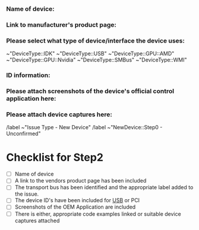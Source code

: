 <!-- 
When naming the support request please title the request as 
`[New Device] <Name of new device>` 
Please open one issue per device you would like to add
-->

### Name of device:
<!--
Please put the name of the product, including manufacturer, beneath this line
-->


### Link to manufacturer's product page:
<!--
Please add a link to the manufacturer's product page beneath this line
-->


### Please select what type of device/interface the device uses:
<!-- Please select from one of the following
 This determines how the device connects to the PC -->

~"DeviceType::IDK" <!-- I Don't know -->
~"DeviceType::USB" <!-- The device connects to an internal header or external usb port -->
~"DeviceType::GPU::AMD" <!-- The device is an AMD GPU -->
~"DeviceType::GPU::Nvidia" <!-- The device is a Nvidia GPU -->
~"DeviceType::SMBus" <!-- The device is connected to the SMBus eg. RAM -->
~"DeviceType::WMI"  <!-- The device is controlled through Windows Management Instrumentation -->

<!-- Please delete any lines that are not relevant -->

### ID information:
<!--
For PCI (GPU) devices we will need the Vendor ID, Device ID, Sub-Vendor ID and Sub-Device IDs
To get the Device ID formation for a GPU on Windows run the following command in Powershell:

wmic path Win32_VideoController get name,PNPDeviceID

Linux this can be found using the terminal:

lspci -d 1002: -nnvm | head -6 | tail -n 4 && lspci -d 10DE: -nnvm | head -6 | tail -n 4
-->

<!--
For USB devices we will need the USB VID and PID
Windows Powershell:

gwmi Win32_USBControllerDevice |%{[wmi]($_.Dependent)} | Sort Manufacturer,Description,DeviceID | Ft -GroupBy Manufacturer Description,Service,DeviceID

Linux Terminal:
lsusb
-->


### Please attach screenshots of the device's official control application here:
<!--
Screenshots of the official control software should show lists of supported modes, color selection, and zone/LED selection capabilities of the device's official software.
-->


### Please attach device captures here:
<!-- If you have code examples from other projects please link them here or alternatively
for information on how to capture device packets please refer to the wiki article
https://gitlab.com/Dr_No/OpenRGB/-/wikis/OpenRGB-doesn%27t-have-my-device
-->









<!-- For admin purposes: Please leave this section as is -->
/label ~"Issue Type - New Device"
/label ~"NewDevice::Step0 - Unconfirmed"

# Checklist for Step2
- [ ] Name of device
- [ ] A link to the vendors product page has been included
- [ ] The transport bus has been identified and the appropriate label added to the issue.
- [ ] The device ID's have been included for [USB](https://gitlab.com/Dr_No/OpenRGB/-/wikis/USB-Vendor-Identification-and-Product-Identification) or PCI
- [ ] Screenshots of the OEM Application are included
- [ ] There is either, appropriate code examples linked or suitable device captures attached
<!-- For admin purposes: Please leave this section as is -->
